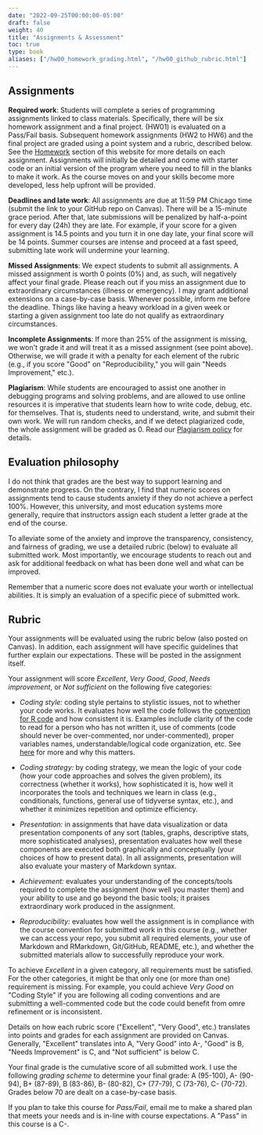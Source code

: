 ```yaml
---
date: "2022-09-25T00:00:00-05:00"
draft: false
weight: 40
title: "Assignments & Assessment"
toc: true
type: book
aliases: ["/hw00_homework_grading.html", "/hw00_github_rubric.html"]
---
```


## Assignments

**Required work**: Students will complete a series of programming assignments linked to class materials. Specifically, there will be six homework assignment and a final project. (HW01) is evaluated on a Pass/Fail basis. Subsequent homework assignments (HW2 to HW6) and the final project are graded using a point system and a rubric, described below. See the [Homework](https://computing-soc-sci.netlify.app/homework/) section of this website for more details on each assignment. Assignments will initially be detailed and come with starter code or an initial version of the program where you need to fill in the blanks to make it work. As the course moves on and your skills become more developed, less help upfront will be provided. 

**Deadlines and late work**: All assignments are due at 11:59 PM Chicago time (submit the link to your GitHub repo on Canvas). There will be a 15-minute grace period. After that, late submissions will be penalized by half-a-point for every day (24h) they are late. For example, if your score for a given assignment is 14.5 points and you turn it in one day late, your final score will be 14 points. Summer courses are intense and proceed at a fast speed, submitting late work will undermine your learning. 

**Missed Assignments**: We expect students to submit all assignments. A missed assignment is worth 0 points (0%) and, as such, will negatively affect your final grade. Please reach out if you miss an assignment due to extraordinary circumstances (illness or emergency). I may grant additional extensions on a case-by-case basis. Whenever possible, inform me before the deadline. Things like having a heavy workload in a given week or starting a given assignment too late do not qualify as extraordinary circumstances. 

**Incomplete Assignments**: If more than 25% of the assignment is missing, we won't grade it and will treat it as a missed assignment (see point above). Otherwise, we will grade it with a penalty for each element of the rubric (e.g., if you score "Good" on "Reproducibility," you will gain "Needs Improvement," etc.). 

**Plagiarism**: While students are encouraged to assist one another in debugging programs and solving problems, and are allowed to use online resources it is imperative that students learn how to write code, debug, etc. for themselves. That is, students need to understand, write, and submit their own work. We will run random checks, and if we detect plagiarized code, the whole assignment will be graded as 0. Read our [Plagiarism policy](https://computing-soc-sci.netlify.app/faq/course-obj-expectations/#plagiarism-and-academic-integrity) for details.

<!--
* You can re-do one assignment of your choice and we will re-grade it. The re-do can be submitted at any time before the last day of class and must include a narrative that explains why you are re-doing the assignment and what you have improved (e.g., "I did not understand functions that well, especially this and that. Now...")
-->

## Evaluation philosophy

I do not think that grades are the best way to support learning and demonstrate progress. On the contrary, I find that numeric scores on assignments tend to cause students anxiety if they do not achieve a perfect 100%. However, this university, and most education systems more generally, require that instructors assign each student a letter grade at the end of the course.

To alleviate some of the anxiety and improve the transparency,  consistency, and fairness of grading, we use a detailed rubric (below) to evaluate all submitted work. Most importantly, we encourage students to reach out and ask for additional feedback on what has been done well and what can be improved. 

Remember that a numeric score does not evaluate your worth or intellectual abilities. It is simply an evaluation of a specific piece of submitted work. 


<!--
As such, I do not assign numeric scores in this class. All homework assignments are evaluated using the grading rubric below. Final grades are calculated as the cumulative performance across all homework assignments. 

I find that numeric scores on assignments tend to cause students grading anxiety if they do not achieve a perfect 100%. Nor does the numeric score convey specific feedback on what the student has done well on an assignment and on areas for improvement.

As such, I do not assign numeric scores in this class. All homework assignments are evaluated using the grading rubric below. Final grades are calculated as the cumulative performance across all homework assignments. 

Failure to complete the two weekly [peer evaluation assignments](/faq/peer-evaluations/) causes a minor deduction in the final grade.
-->

## Rubric 

Your assignments will be evaluated using the rubric below (also posted on Canvas). In addition, each assignment will have specific guidelines that further explain our expectations. These will be posted in the assignment itself. 

Your assignment will score *Excellent*, *Very Good*, *Good*, *Needs improvement*, or *Not sufficient* on the following five categories:

* *Coding style:* coding style pertains to stylistic issues, not to whether your code works. It evaluates how well the code follows the [convention for R code](http://adv-r.had.co.nz/Style.html) and how consistent it is. Examples include clarity of the code to read for a person who has not written it, use of comments (code should never be over-commented, nor under-commented), proper variables names, understandable/logical code organization, etc. See [here](https://www.smashingmagazine.com/2012/10/why-coding-style-matters/) for more and why this matters.

* *Coding strategy:* by coding strategy, we mean the logic of your code (how your code approaches and solves the given problem), its correctness (whether it works), how sophisticated it is, how well it incorporates the tools and techniques we learn in class (e.g., conditionals, functions, general use of tidyverse syntax, etc.), and whether it minimizes repetition and optimize efficiency.

* *Presentation:* in assignments that have data visualization or data presentation components of any sort (tables, graphs, descriptive stats, more sophisticated analyses), presentation evaluates how well these components are executed both graphically and conceptually (your choices of how to present data). In all assignments, presentation will also evaluate your mastery of Markdown syntax. 

* *Achievement:* evaluates your understanding of the concepts/tools required to complete the assignment (how well you master them) and your ability to use and go beyond the basic tools; it praises extraordinary work produced in the assignment.

* *Reproducibility:* evaluates how well the assignment is in compliance with the course convention for submitted work in this course (e.g., whether we can access your repo, you submit all required elements, your use of Markdown and RMarkdown, Git/GitHub, README, etc.), and whether the submitted materials allow to successfully reproduce your work. 

To achieve *Excellent* in a given category, all requirements must be satisfied. For the other categories, it might be that only one (or more than one) requirement is missing. For example, you could achieve *Very Good* on "Coding Style" if you are following all coding conventions and are submitting a well-commented code but the code could benefit from omre refinement or is inconsistent.

Details on how each rubric score ("Excellent", "Very Good", etc.) translates into points and grades for each assignment are provided on Canvas. Generally, "Excellent" translates into A, "Very Good" into A-, "Good" is B, "Needs Improvement" is C, and "Not sufficient" is below C.

Your final grade is the cumulative score of all submitted work. I use the following *grading scheme* to determine your final grade: A (95-100), A- (90-94), B+ (87-89), B (83-86), B- (80-82), C+ (77-79), C (73-76), C- (70-72). Grades below 70 are dealt on a case-by-case basis.

If you plan to take this course for *Pass/Fail*, email me to make a shared plan that meets your needs and is in-line with course expectations. A "Pass" in this course is a C-.


<!--
Topic| Excellent: <br> ✓+ coded as +  | Good: <br> ✓ coded as 0  |Needs improvement: <br> ✓- coded as - |
|-----------| ---------------------- |--------------------------| ---------------------------------------|
|Coding style| Code is clear and well organized. Coding conventions are followed consistently (spaces, variable names, etc.). Code is well-commented and easy to read. |  Code is generally clear but could be more refined and/or is inconsistent. Coding conventions are partly followed. Code is readable but lacks some comments or is overly commented. | Code lacks refinement and/or is inconsistent. Coding conventions minimally or not followed. Code has no comments and little attention is paid to making the code human readable. |
|Coding strategy| Logic behind the code is clear. Complicated problem broken down into sub-problems that are individually much simpler. Code is efficient, correct, and minimizes repetitions. Code uses appropriate concepts learned in class (e.g. use proper data structure, etc.). All code runs correctly and checks for common errors. | Logic is overall clear. Code is mostly correct, but could be edited down to leaner code. Some "hacking" instead of using proper tools (e.g., suitable data structure) and/or efficiency and repetitions could be improved. | Logic is difficult to follow. Code tackles complicated problem in one big chunk. Some parts of the code might be repetitive, for example it could easily be functionalized. Code does not check for errors and/or code does not run.|
|Presentation| Graph(s)/table(s) carefully tuned for desired purpose. One graph/table illustrates one point. Careful styling highlights important features. Full command of Markdown syntax and its components. | Graph(s)/table(s) well chosen, but with a few minor problems (e.g., inappropriate aspect ratios, poor labels, formatting deficiencies, etc.). Appropriate use of Markdown syntax and its components, with some minor deficiencies. | Graph(s)/table(s) poorly chosen to support questions and illustrate findings. Major display problems with graphs, tables and/or Markdown components.|
|Achievement| Assignment has gone beyond what expected and required (e.g., extraordinary outcome, additional tools not explicitly addressed by this course and/or sophisticated use of tools from course).| Tools and techniques from the course are applied competently and somewhat creatively. Chosen task is good, but fairly conservative in ambition.|Assignment does not display the expected level of mastery of the tools and techniques in this course. Chosen task is too limited in scope.|
|Reproducibility| Full compliance with course conventions for submitted work in this course. Access is as easy as possible, complies with reproducibility conventions, code runs, workflow is correct. | Code partially complies with reproducibility conventions and/or code does not run. | Not an earnest effort to reduce friction and comply with conventions and/or code does not run.|

## Template

```
Evaluation
-----------------------------------------------------------------------------
| Topic                       | Excellent | Good         | Needs Improvement |
|-----------------------------|-----------|--------------|------------|
| **Coding style**            |           |              |            |
| **Coding strategy**         |           |              |            |
| **Presentation**            |           |              |            |
| **Achievement**             |           |              |            |
| **Reproducibility**         |           |              |            |

Examples of further remarks:
* Elaborate on above, especially for "Needs improvement"
* Specific praise
* Specific constructive criticism

```

## How do the rubric scores convert to a letter grade?

* You can think at "Good" as being equivalent to a B+. So if you hypothetically earn "Good" on every assignment for every rubric element, at the end of the quarter you would earn a B+. 
* If you earn a combination of "Good" and "Excellent," you are looking at the difference between a B+ and an A-, or an A- and an A (e.g., if the majority of your evaluations are "Excellent" you are closer to an A, if they the majority are "Good" you are closer to a B+).
* If you earn a combination of "Good" and "Needs Improvement" scores, then you might be somewhere between a B+ and a B, or lower.
* The same logic applies if you earn a combination of all three scores: your final grade will depend on how many scores for each category

Historically, the majority of students in the class earn a B+ or higher.

The final grade is calculated as the cumulative performance (sum of all "Excellent", "Good", "Needs Improvement" across all homework assignments), assuming you are submitting all assignments: missed assignments or incomplete work will negatively affect your grade (see above for more info)

## Acknowledgments


* This page is derived in part from ["UBC STAT 545A and 547M"](http://stat545.com), licensed under the [CC BY-NC 3.0 Creative Commons License](https://creativecommons.org/licenses/by-nc/3.0/).

* This page has been developed starting from Benjamin Soltoff’s “Computing for the Social Sciences” course materials, licensed under the CC BY-NC 4.0 Creative Commons License.
-->


<!--
You will complete a series of programming assignments throughout the quarter linked to class materials. Assignments will initially come with starter code, or an initial version of the program where you need to fill in the blanks to make it work. As the quarter moves on and your skills become more developed, less help upfront will be provided. Each assignment will be evaluated by myself or a TA.

Each assignment will be evaluated by myself or a TA, as well as by *two peers*. Peer review is a crucial element to this course, in that by [eating each other's dog food](https://en.wikipedia.org/wiki/Eating_your_own_dog_food) you will learn to read, debug, and reproduce code and analysis. And while I and the TAs are competent users in R, your classmates are not - so make sure your code is [well-documented](#documentation) so that others with basic knowledge of programming and R can follow along and reuse your code. Be sure to read the instructions for [peer review](/faq/peer-evaluations/) so you know how to provide useful feedback.

<!--
As part of this course you will be reviewing, commenting on, and marking other students' assignments. This is a mandatory part of the course: failure to complete peer reviews will result in a mark down on your final grade.

## Expectations for peer reviewer

* Identify three **specific things** your peer did well
* Identify three **specific things** the student could improve upon (and ideally provide a suggested approach or solution)

## How to do peer review well

* Give thoughtful, constructive and considerate comments
* Be specific and concise
* Use [the rubric](/faq/homework-evaluations/) for ideas about criteria to evaluate and comment on
* Try to learn something new and, if you succeed, point that out
* If you can't find anything to praise or that you found helpful, then at least offer some suggestions in a kind way
* See [here](https://help.github.com/articles/reviewing-proposed-changes-in-a-pull-request/) for useful instructions on how to initiate and submit reviews using GitHub's built-in tools
* To ensure reproducibility, you might find it useful to clone your classmate's repo and attempt to run their script(s). If you cannot execute them, then the code is not reproducible. Also be aware your classmates will hold you to a similar standard.

## How to do peer review bad

* Your review is so generic that it's hard to determine which assignment you're reviewing
* Your review is mean
* You can't find anything to praise/learn and yet you don't offer any suggestions either

Performing good peer review is difficult! In graduate school we are taught to criticize and tear down others' work and find the flaws. We need to be better at this and not just criticize, but highlight good aspects and suggest how to improve the work. This is still a habit I am struggling to break, so start working on it now before you leave grad school.

## Acknowledgments


* This page is derived in part from ["UBC STAT 545A and 547M"](http://stat545.com), licensed under the [CC BY-NC 3.0 Creative Commons License](https://creativecommons.org/licenses/by-nc/3.0/).
-->

